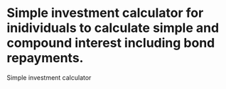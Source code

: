 # Simple investment calculator for inidividuals to calculate simple and compound interest including bond repayments.
Simple investment calculator 
